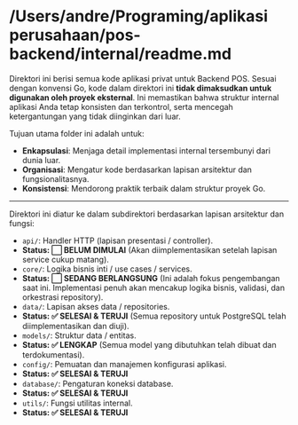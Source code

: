 # /Users/andre/Programing/aplikasi perusahaan/pos-backend/internal/readme.md

Direktori ini berisi semua kode aplikasi privat untuk Backend POS. Sesuai dengan konvensi Go, kode dalam direktori ini **tidak dimaksudkan untuk digunakan oleh proyek eksternal**. Ini memastikan bahwa struktur internal aplikasi Anda tetap konsisten dan terkontrol, serta mencegah ketergantungan yang tidak diinginkan dari luar.

Tujuan utama folder ini adalah untuk:

- **Enkapsulasi**: Menjaga detail implementasi internal tersembunyi dari dunia luar.
- **Organisasi**: Mengatur kode berdasarkan lapisan arsitektur dan fungsionalitasnya.
- **Konsistensi**: Mendorong praktik terbaik dalam struktur proyek Go.

---

Direktori ini diatur ke dalam subdirektori berdasarkan lapisan arsitektur dan fungsi:

- `api/`: Handler HTTP (lapisan presentasi / controller).
- **Status: ⬜ BELUM DIMULAI** (Akan diimplementasikan setelah lapisan service cukup matang).
- `core/`: Logika bisnis inti / use cases / services.
- **Status: ⬜ SEDANG BERLANGSUNG** (Ini adalah fokus pengembangan saat ini. Implementasi penuh akan mencakup logika bisnis, validasi, dan orkestrasi repository).
- `data/`: Lapisan akses data / repositories.
- **Status: ✅ SELESAI & TERUJI** (Semua repository untuk PostgreSQL telah diimplementasikan dan diuji).
- `models/`: Struktur data / entitas.
- **Status: ✅ LENGKAP** (Semua model yang dibutuhkan telah dibuat dan terdokumentasi).
- `config/`: Pemuatan dan manajemen konfigurasi aplikasi.
- **Status: ✅ SELESAI & TERUJI**
- `database/`: Pengaturan koneksi database.
- **Status: ✅ SELESAI & TERUJI**
- `utils/`: Fungsi utilitas internal.
- **Status: ✅ SELESAI & TERUJI**
